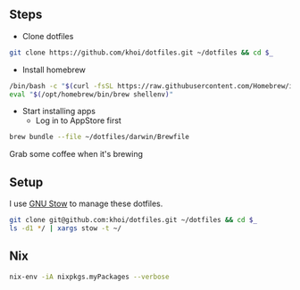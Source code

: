## Steps

- Clone dotfiles

```bash
git clone https://github.com/khoi/dotfiles.git ~/dotfiles && cd $_
```

- Install homebrew

```bash
/bin/bash -c "$(curl -fsSL https://raw.githubusercontent.com/Homebrew/install/HEAD/install.sh)"
eval "$(/opt/homebrew/bin/brew shellenv)"
```

- Start installing apps
    - Log in to AppStore first 

``` sh
brew bundle --file ~/dotfiles/darwin/Brewfile 
```

Grab some coffee when it's brewing


## Setup

I use [GNU Stow](https://www.gnu.org/software/stow/) to manage these dotfiles.

```bash
git clone git@github.com:khoi/dotfiles.git ~/dotfiles && cd $_
ls -d1 */ | xargs stow -t ~/
```

## Nix

```sh
nix-env -iA nixpkgs.myPackages --verbose
```
